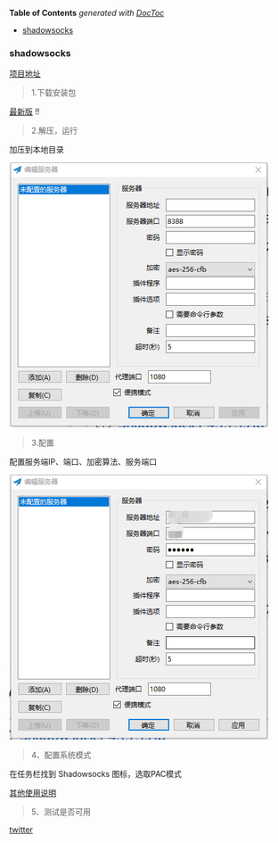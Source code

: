<!-- START doctoc generated TOC please keep comment here to allow auto update -->
<!-- DON'T EDIT THIS SECTION, INSTEAD RE-RUN doctoc TO UPDATE -->
**Table of Contents**  *generated with [DocToc](https://github.com/thlorenz/doctoc)*

- [shadowsocks](#shadowsocks)

<!-- END doctoc generated TOC please keep comment here to allow auto update -->

### shadowsocks ###

[项目地址](https://www.cnblogs.com/milton/p/6366916.html)

> 1.下载安装包

[最新版](https://github.com/shadowsocks/shadowsocks-windows/releases/download/4.1.7.1/Shadowsocks-4.1.7.1.zip)
!!
> 2.解压，运行

加压到本地目录

![](images/unzip.png)

> 3.配置

配置服务端IP、端口、加密算法、服务端口

![](images/config.png)

> 4、配置系统模式

在任务栏找到 Shadowsocks 图标，选取PAC模式

[其他使用说明](https://github.com/shadowsocks/shadowsocks-windows/wiki/Shadowsocks-Windows-%E4%BD%BF%E7%94%A8%E8%AF%B4%E6%98%8E)

> 5、测试是否可用

[twitter](https://twitter.com/)



	